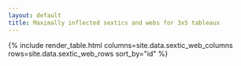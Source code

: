 ```yaml
---
layout: default
title: Maximally inflected sextics and webs for 3x5 tableaux
---
```


{% include render_table.html
   columns=site.data.sextic_web_columns
   rows=site.data.sextic_web_rows
   sort_by="id"
%}
